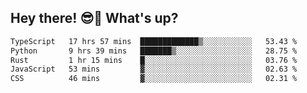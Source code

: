 ## Hey there! 😎👋 What's up?

<!--START_SECTION:waka-->

```txt
TypeScript   17 hrs 57 mins  █████████████▒░░░░░░░░░░░   53.43 %
Python       9 hrs 39 mins   ███████▒░░░░░░░░░░░░░░░░░   28.75 %
Rust         1 hr 15 mins    █░░░░░░░░░░░░░░░░░░░░░░░░   03.76 %
JavaScript   53 mins         ▓░░░░░░░░░░░░░░░░░░░░░░░░   02.63 %
CSS          46 mins         ▓░░░░░░░░░░░░░░░░░░░░░░░░   02.31 %
```

<!--END_SECTION:waka-->
